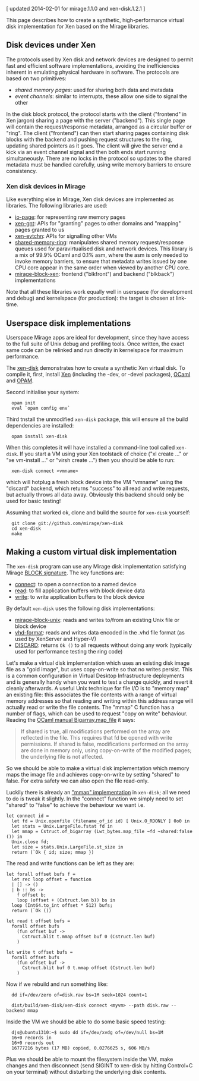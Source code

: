 [ updated 2014-02-01 for mirage.1.1.0 and xen-disk.1.2.1 ]

This page describes how to create a synthetic, high-performance
virtual disk implementation for Xen based on the Mirage libraries.

## Disk devices under Xen

The protocols used by Xen disk and network devices are designed to
permit fast and efficient software implementations, avoiding the
inefficiencies inherent in emulating physical hardware in software.
The protocols are based on two primitives:

* *shared memory pages*: used for sharing both data and metadata
* *event channels*: similar to interrupts, these allow one side to signal the other

In the disk block protocol, the protocol starts with the client
("frontend" in Xen jargon) sharing a page with the server ("backend").
This single page will contain the request/response metadata, arranged
as a circular buffer or "ring". The client ("frontend") can then start
sharing pages containing disk blocks with the backend and pushing request
structures to the ring, updating shared pointers as it goes. The client
will give the server end a kick via an event channel signal and then both
ends start running simultaneously. There are no locks in the protocol so
updates to the shared metadata must be handled carefully, using write
memory barriers to ensure consistency.

### Xen disk devices in Mirage

Like everything else in Mirage, Xen disk devices are implemented as
libraries. The following libraries are used:
* [io-page](https://github.com/mirage/io-page):
  for representing raw memory pages
* [xen-gnt](https://github.com/xapi-project/ocaml-gnt):
  APIs for "granting" pages to other domains and "mapping" pages granted to us
* [xen-evtchn](https://github.com/xapi-project/ocaml-evtchn):
  APIs for signalling other VMs
* [shared-memory-ring](https://github.com/mirage/shared-memory-ring):
  manipulates shared memory request/response queues
  used for paravirtualised disk and network devices. This library is a mix of
  99.9% OCaml and 0.1% asm, where the asm is only needed to invoke memory
  barriers, to ensure that metadata writes issued by one CPU core appear
  in the same order when viewed by another CPU core.
* [mirage-block-xen](https://github.com/mirage/mirage-block-xen):
  frontend ("blkfront") and backend ("blkback") implementations

Note that all these libraries work equally well in userspace (for development
and debug) and kernelspace (for production): the target is chosen at
link-time.

## Userspace disk implementations

Userspace Mirage apps are ideal for development, since they have access to
the full suite of Unix debug and profiling tools. Once written, the exact
same code can be relinked and run directly in kernelspace for maximum
performance.

The [xen-disk](https://github.com/mirage/xen-disk) demonstrates how to
create a synthetic Xen virtual disk. To compile it, first, install
[Xen](http://www.xen.org/) (including the -dev, or -devel packages),
[OCaml](http://www.ocaml.org/) and [OPAM](http://opam.ocamlpro.com/).

Second initialise your system:

```
  opam init
  eval `opam config env`
```

Third tnstall the unmodified `xen-disk` package, this will ensure all the build
dependencies are installed:

```
  opam install xen-disk
```

When this completes it will have installed a command-line tool called
`xen-disk`. If you start a VM using your Xen toolstack of choice
("xl create ..." or "xe vm-install ..." or "virsh create ...") then you
should be able to run:

```
  xen-disk connect <vmname>
```

which will hotplug a fresh block device into the VM "vmname" using the
"discard" backend, which returns "success" to all read and write requests,
but actually throws all data away. Obviously this backend should only be
used for basic testing!

Assuming that worked ok, clone and build the source for `xen-disk` yourself:

```
  git clone git://github.com/mirage/xen-disk
  cd xen-disk
  make
```

## Making a custom virtual disk implementation

The `xen-disk` program can use any Mirage disk implementation satisfying
Mirage
[BLOCK signature](https://github.com/mirage/mirage/blob/master/types/V1.mli#L134).
The key functions are:

* [connect](https://github.com/mirage/mirage/blob/master/types/V1.mli#L40):
  to open a connection to a named device
* [read](https://github.com/mirage/mirage/blob/master/types/V1.mli#L164):
  to fill application buffers with block device data
* [write](https://github.com/mirage/mirage/blob/master/types/V1.mli#L170):
  to write application buffers to the block device

By default `xen-disk` uses the following disk implementations:

* [mirage-block-unix](https://github.com/mirage/mirage-block-unix): reads and writes
  to/from an existing Unix file or block device
* [vhd-format](https://github.com/djs55/ocaml-vhd): reads and writes data encoded
  in the .vhd file format (as used by XenServer and Hyper-V)
* [DISCARD](https://github.com/mirage/xen-disk/blob/master/src/backend.ml#L45):
  returns `Ok ()` to all requests without doing any work (typically used for
  performance testing the ring code)

Let's make a virtual disk implementation which uses an existing disk
image file as a "gold image", but uses copy-on-write so that no writes
persist.
This is a common configuration in Virtual Desktop Infrastructure deployments
and is generally handy when you want to test a change quickly, and
revert it cleanly afterwards.
A useful Unix technique for file I/O is to "memory map" an existing file:
this associates the file contents with a range of virtual memory addresses
so that reading and writing within this address range will actually
read or write the file contents.
The "mmap" C function has a number of flags, which can be used to request
"copy on write" behaviour. Reading the
[OCaml manual Bigarray.map_file](http://caml.inria.fr/pub/docs/manual-ocaml/libref/Bigarray.Genarray.html)
it says:

> If shared is true, all modifications performed on the array are reflected
> in the file. This requires that fd be opened with write permissions. If
> shared is false, modifications performed on the array are done in memory
> only, using copy-on-write of the modified pages; the underlying file is
> not affected.

So we should be able to make a virtual disk implementation which memory
maps the image file and achieves copy-on-write by setting "shared" to false.
For extra safety we can also open the file read-only.

Luckily there is already an
["mmap" implementation](https://github.com/mirage/xen-disk/blob/master/src/backend.ml#L72)
in `xen-disk`; all we need to do is tweak it slightly.
In the "connect" function we simply need to set "shared" to "false" to
achieve the behaviour we want i.e.

```
let connect id =
  let fd = Unix.openfile (filename_of_id id) [ Unix.O_RDONLY ] 0o0 in
  let stats = Unix.LargeFile.fstat fd in
  let mmap = Cstruct.of_bigarray (Lwt_bytes.map_file ~fd ~shared:false ()) in
  Unix.close fd;
  let size = stats.Unix.LargeFile.st_size in
  return (`Ok { id; size; mmap })
```

The read and write functions can be left as they are:

```
let forall offset bufs f =
  let rec loop offset = function
  | [] -> ()
  | b :: bs ->
    f offset b;
    loop (offset + (Cstruct.len b)) bs in
  loop (Int64.to_int offset * 512) bufs;
  return (`Ok ())

let read t offset bufs =
  forall offset bufs
    (fun offset buf ->
      Cstruct.blit t.mmap offset buf 0 (Cstruct.len buf)
    )

let write t offset bufs =
  forall offset bufs
    (fun offset buf ->
      Cstruct.blit buf 0 t.mmap offset (Cstruct.len buf)
    )
```

Now if we rebuild and run something like:

```
  dd if=/dev/zero of=disk.raw bs=1M seek=1024 count=1

  dist/build/xen-disk/xen-disk connect <myvm> --path disk.raw --backend mmap
```

Inside the VM we should be able to do some basic speed testing:

```
  djs@ubuntu1310:~$ sudo dd if=/dev/xvdg of=/dev/null bs=1M
  16+0 records in
  16+0 records out
  16777216 bytes (17 MB) copied, 0.0276625 s, 606 MB/s
```

Plus we should be able to mount the filesystem inside the VM, make changes and
then disconnect (send SIGINT to xen-disk by hitting Control+C on your terminal)
without disturbing the underlying disk contents.

